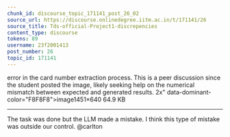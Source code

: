 ```yaml
---
chunk_id: discourse_topic_171141_post_26_02
source_url: https://discourse.onlinedegree.iitm.ac.in/t/171141/26
source_title: Tds-official-Project1-discrepencies
content_type: discourse
tokens: 89
username: 23f2001413
post_number: 26
topic_id: 171141
---
```


 error in the card number extraction process. This is a peer discussion since the student posted the image, likely seeking help on the numerical mismatch between expected and generated results. 2x" data-dominant-color="F8F8F8">image1451×640 64.9 KB

---

The task was done but the LLM made a mistake. I think this type of mistake was outside our control. @carlton

